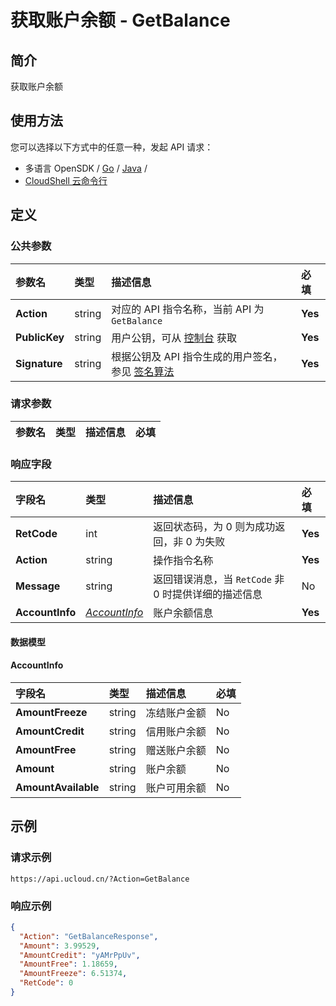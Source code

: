 # 获取账户余额 - GetBalance

## 简介

获取账户余额






## 使用方法

您可以选择以下方式中的任意一种，发起 API 请求：
- 多语言 OpenSDK / [Go](https://github.com/ucloud/ucloud-sdk-go) / [Java](https://github.com/ucloud/ucloud-sdk-java) /
- [CloudShell 云命令行](https://shell.ucloud.cn/)


## 定义

### 公共参数

| 参数名 | 类型 | 描述信息 | 必填 |
|:---|:---|:---|:---|
| **Action**     | string  | 对应的 API 指令名称，当前 API 为 `GetBalance`                        | **Yes** |
| **PublicKey**  | string  | 用户公钥，可从 [控制台](https://console.ucloud.cn/uapi/apikey) 获取                                             | **Yes** |
| **Signature**  | string  | 根据公钥及 API 指令生成的用户签名，参见 [签名算法](api/summary/signature.md)  | **Yes** |

### 请求参数

| 参数名 | 类型 | 描述信息 | 必填 |
|:---|:---|:---|:---|

### 响应字段

| 字段名 | 类型 | 描述信息 | 必填 |
|:---|:---|:---|:---|
| **RetCode** | int | 返回状态码，为 0 则为成功返回，非 0 为失败 |**Yes**|
| **Action** | string | 操作指令名称 |**Yes**|
| **Message** | string | 返回错误消息，当 `RetCode` 非 0 时提供详细的描述信息 |No|
| **AccountInfo** | [*AccountInfo*](#AccountInfo) | 账户余额信息 |**Yes**|

#### 数据模型


#### AccountInfo

| 字段名 | 类型 | 描述信息 | 必填 |
|:---|:---|:---|:---|
| **AmountFreeze** | string | 冻结账户金额 |No|
| **AmountCredit** | string | 信用账户余额 |No|
| **AmountFree** | string | 赠送账户余额 |No|
| **Amount** | string | 账户余额 |No|
| **AmountAvailable** | string | 账户可用余额 |No|

## 示例

### 请求示例
    
```
https://api.ucloud.cn/?Action=GetBalance
```

### 响应示例
    
```json
{
  "Action": "GetBalanceResponse",
  "Amount": 3.99529,
  "AmountCredit": "yAMrPpUv",
  "AmountFree": 1.18659,
  "AmountFreeze": 6.51374,
  "RetCode": 0
}
```





